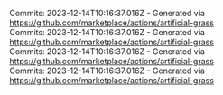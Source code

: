 Commits: 2023-12-14T10:16:37.016Z - Generated via https://github.com/marketplace/actions/artificial-grass
<br>
Commits: 2023-12-14T10:16:37.016Z - Generated via https://github.com/marketplace/actions/artificial-grass
<br>
Commits: 2023-12-14T10:16:37.016Z - Generated via https://github.com/marketplace/actions/artificial-grass
<br>
Commits: 2023-12-14T10:16:37.016Z - Generated via https://github.com/marketplace/actions/artificial-grass
<br>
